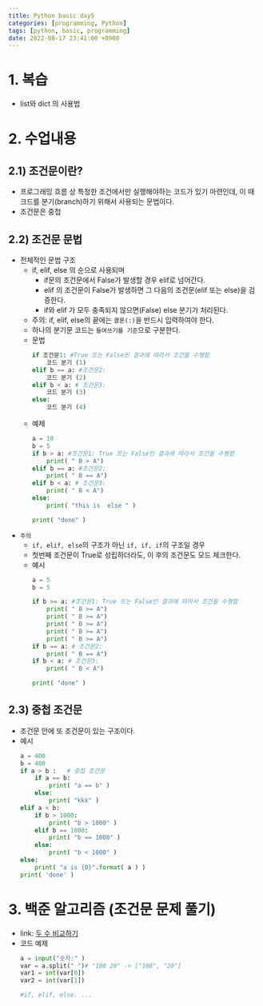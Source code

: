 ```yaml
---
title: Python basic day5
categories: [programming, Python]
tags: [python, basic, programming]
date: 2022-08-17 23:41:00 +0900
---
```

# 1. 복습
- list와 dict 의 사용법 

# 2. 수업내용
## 2.1) 조건문이란?
- 프로그래밍 흐름 상 특정한 조건에서만 실행해야하는 코드가 있기 마련인데, 이 때 크드를 분기(branch)하기 위해서 사용되는 문법이다.
- 조건문은 중첩 

## 2.2) 조건문 문법
- 전체적인 문법 구조
  - if, elif, else 의 순으로 사용되며
    - if문의 조건문에서 False가 발생할 경우 elif로 넘어간다.
    - elif 의 조건문이 False가 발생하면 그 다음의 조건문(elif 또는 else)을 검증한다.
    - if와 elif 가 모두 충족되지 않으면(False) else 분기가 처리된다.
  - 주의: if, elif, else의 끝에는 `콜론(:)`을 반드시 입력하여야 한다.
  - 하나의 분기문 코드는 `들여쓰기를 기준`으로 구분한다.
  - 문법
    ```python
    if 조건문1: #True 또는 False인 결과에 따라서 조건을 수행함
        코드 분기 (1)
    elif b == a: #조건문2:
        코드 분기 (2)
    elif b < a: # 조건문3:
        코드 분기 (3)
    else:
        코드 분기 (4)
    ```
  - 예제
    ```python
    a = 10
    b = 5
    if b > a: #조건문1: True 또는 False인 결과에 따라서 조건을 수행함
        print( " B > A")
    elif b == a: #조건문2:
        print( " B == A")
    elif b < a: # 조건문3:
        print( " B < A")
    else:
        print( "this is  else " )

    print( "done" )
    ```
- `주의`
  - `if, elif, else`의 구조가 아닌 `if, if, if`의 구조일 경우
  - 첫번째 조건문이 True로 성립하더라도, 이 후의 조건문도 모드 체크한다.
  - 예시
    ```python
    a = 5
    b = 5

    if b >= a: #조건문1: True 또는 False인 결과에 따라서 조건을 수행함
        print( " B >= A")
        print( " B >= A")
        print( " B >= A")
        print( " B >= A")
        print( " B >= A")
    if b == a: # 조건문2:
        print( " B == A")
    if b < a: # 조건문3:
        print( " B < A")

    print( "done" )
    ```
## 2.3) 중첩 조건문
- 조건문 안에 또 조건문이 있는 구조이다.
- 예시
    ```python
    a = 400
    b = 400
    if a > b :   # 중첩 조건문
        if a == b:
            print( "a == b" )
        else:
            print( "kkk" )
    elif a < b:
        if b > 1000:
            print( "b > 1000" )
        elif b == 1000:
            print( "b == 1000" )
        else:
            print( "b < 1000" )
    else:
        print( "a is {0}".format( a ) )
    print( 'done' )
    ```

# 3. 백준 알고리즘 (조건문 문제 풀기)
- link: [두 수 비교하기](https://www.acmicpc.net/problem/1330)
- 코드 예제
    ```python
    a = input("숫자:" )
    var = a.split(" ")# "100 20" -> ["100", "20"]
    var1 = int(var[0])
    var2 = int(var[1])

    #if, elif, else. ...
    ```

